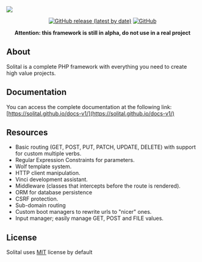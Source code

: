 <img src="https://res.cloudinary.com/bdlsltfmk/image/upload/v1593342725/Solital_logo/solital-logo_iyoo2u.png" align="center">

<p align="center">
  <a href="https://github.com/solital/solital/releases"><img alt="GitHub release (latest by date)" src="https://img.shields.io/github/v/release/solital/solital?style=flat-square"></a>
  <a href="https://github.com/solital/solital/blob/master/LICENSE"><img alt="GitHub" src="https://img.shields.io/github/license/solital/solital?style=flat-square"></a>
</p>

<p align="center">
  <strong>Attention: this framework is still in alpha, do not use in a real project</strong>
</p>

## About

Solital is a complete PHP framework with everything you need to create high value projects.

## Documentation

You can access the complete documentation at the following link: [https://solital.github.io/docs-v1/](https://solital.github.io/docs-v1/)

## Resources

- Basic routing (GET, POST, PUT, PATCH, UPDATE, DELETE) with support for custom multiple verbs.
- Regular Expression Constraints for parameters.
- Wolf template system.
- HTTP client manipulation.
- Vinci development assistant.
- Middleware (classes that intercepts before the route is rendered).
- ORM for database persistence
- CSRF protection.
- Sub-domain routing
- Custom boot managers to rewrite urls to "nicer" ones.
- Input manager; easily manage GET, POST and FILE values.

## License

Solital uses [MIT](https://github.com/solital/solital/blob/master/LICENSE) license by default
